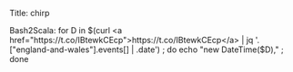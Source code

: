 Title: chirp

Bash2Scala: for D in $(curl <a href="https://t.co/IBtewkCEcp">https://t.co/IBtewkCEcp</a> | jq '.["england-and-wales"].events[] | .date') ; do echo "new DateTime($D)," ; done
